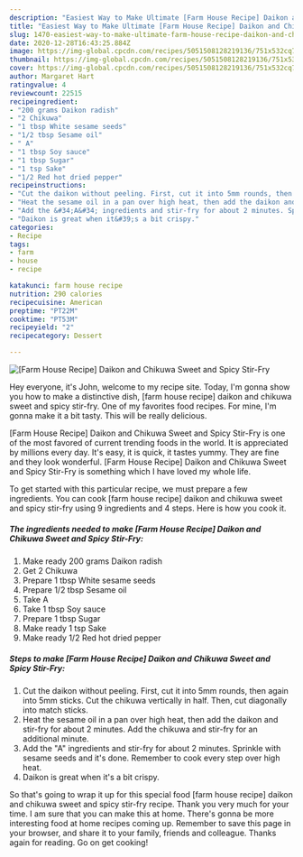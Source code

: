 ```yaml
---
description: "Easiest Way to Make Ultimate [Farm House Recipe] Daikon and Chikuwa Sweet and Spicy Stir-Fry"
title: "Easiest Way to Make Ultimate [Farm House Recipe] Daikon and Chikuwa Sweet and Spicy Stir-Fry"
slug: 1470-easiest-way-to-make-ultimate-farm-house-recipe-daikon-and-chikuwa-sweet-and-spicy-stir-fry
date: 2020-12-28T16:43:25.884Z
image: https://img-global.cpcdn.com/recipes/5051508128219136/751x532cq70/farm-house-recipe-daikon-and-chikuwa-sweet-and-spicy-stir-fry-recipe-main-photo.jpg
thumbnail: https://img-global.cpcdn.com/recipes/5051508128219136/751x532cq70/farm-house-recipe-daikon-and-chikuwa-sweet-and-spicy-stir-fry-recipe-main-photo.jpg
cover: https://img-global.cpcdn.com/recipes/5051508128219136/751x532cq70/farm-house-recipe-daikon-and-chikuwa-sweet-and-spicy-stir-fry-recipe-main-photo.jpg
author: Margaret Hart
ratingvalue: 4
reviewcount: 22515
recipeingredient:
- "200 grams Daikon radish"
- "2 Chikuwa"
- "1 tbsp White sesame seeds"
- "1/2 tbsp Sesame oil"
- " A"
- "1 tbsp Soy sauce"
- "1 tbsp Sugar"
- "1 tsp Sake"
- "1/2 Red hot dried pepper"
recipeinstructions:
- "Cut the daikon without peeling. First, cut it into 5mm rounds, then again into 5mm sticks. Cut the chikuwa vertically in half. Then, cut diagonally into match sticks."
- "Heat the sesame oil in a pan over high heat, then add the daikon and stir-fry for about 2 minutes. Add the chikuwa and stir-fry for an additional minute."
- "Add the &#34;A&#34; ingredients and stir-fry for about 2 minutes. Sprinkle with sesame seeds and it&#39;s done. Remember to cook every step over high heat."
- "Daikon is great when it&#39;s a bit crispy."
categories:
- Recipe
tags:
- farm
- house
- recipe

katakunci: farm house recipe 
nutrition: 290 calories
recipecuisine: American
preptime: "PT22M"
cooktime: "PT53M"
recipeyield: "2"
recipecategory: Dessert

---
```



![[Farm House Recipe] Daikon and Chikuwa Sweet and Spicy Stir-Fry](https://img-global.cpcdn.com/recipes/5051508128219136/751x532cq70/farm-house-recipe-daikon-and-chikuwa-sweet-and-spicy-stir-fry-recipe-main-photo.jpg)

Hey everyone, it's John, welcome to my recipe site. Today, I'm gonna show you how to make a distinctive dish, [farm house recipe] daikon and chikuwa sweet and spicy stir-fry. One of my favorites food recipes. For mine, I'm gonna make it a bit tasty. This will be really delicious.



[Farm House Recipe] Daikon and Chikuwa Sweet and Spicy Stir-Fry is one of the most favored of current trending foods in the world. It is appreciated by millions every day. It's easy, it is quick, it tastes yummy. They are fine and they look wonderful. [Farm House Recipe] Daikon and Chikuwa Sweet and Spicy Stir-Fry is something which I have loved my whole life.


To get started with this particular recipe, we must prepare a few ingredients. You can cook [farm house recipe] daikon and chikuwa sweet and spicy stir-fry using 9 ingredients and 4 steps. Here is how you cook it.

<!--inarticleads1-->

##### The ingredients needed to make [Farm House Recipe] Daikon and Chikuwa Sweet and Spicy Stir-Fry:

1. Make ready 200 grams Daikon radish
1. Get 2 Chikuwa
1. Prepare 1 tbsp White sesame seeds
1. Prepare 1/2 tbsp Sesame oil
1. Take  A
1. Take 1 tbsp Soy sauce
1. Prepare 1 tbsp Sugar
1. Make ready 1 tsp Sake
1. Make ready 1/2 Red hot dried pepper




<!--inarticleads2-->

##### Steps to make [Farm House Recipe] Daikon and Chikuwa Sweet and Spicy Stir-Fry:

1. Cut the daikon without peeling. First, cut it into 5mm rounds, then again into 5mm sticks. Cut the chikuwa vertically in half. Then, cut diagonally into match sticks.
1. Heat the sesame oil in a pan over high heat, then add the daikon and stir-fry for about 2 minutes. Add the chikuwa and stir-fry for an additional minute.
1. Add the &#34;A&#34; ingredients and stir-fry for about 2 minutes. Sprinkle with sesame seeds and it&#39;s done. Remember to cook every step over high heat.
1. Daikon is great when it&#39;s a bit crispy.




So that's going to wrap it up for this special food [farm house recipe] daikon and chikuwa sweet and spicy stir-fry recipe. Thank you very much for your time. I am sure that you can make this at home. There's gonna be more interesting food at home recipes coming up. Remember to save this page in your browser, and share it to your family, friends and colleague. Thanks again for reading. Go on get cooking!
